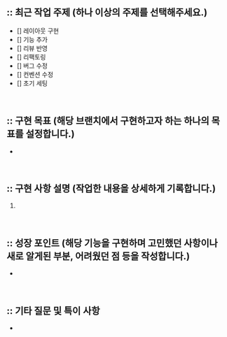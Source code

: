## :: 최근 작업 주제 (하나 이상의 주제를 선택해주세요.)

- [] 레이아웃 구현
- [] 기능 추가
- [] 리뷰 반영
- [] 리팩토링
- [] 버그 수정
- [] 컨벤션 수정
- [] 초기 세팅

<br />

## :: 구현 목표 (해당 브랜치에서 구현하고자 하는 하나의 목표를 설정합니다.)

-

<br />

## :: 구현 사항 설명 (작업한 내용을 상세하게 기록합니다.)

1.

<br />

## :: 성장 포인트 (해당 기능을 구현하며 고민했던 사항이나 새로 알게된 부분, 어려웠던 점 등을 작성합니다.)

-

<br />

## :: 기타 질문 및 특이 사항

-
